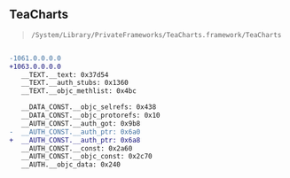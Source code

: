 ## TeaCharts

> `/System/Library/PrivateFrameworks/TeaCharts.framework/TeaCharts`

```diff

-1061.0.0.0.0
+1063.0.0.0.0
   __TEXT.__text: 0x37d54
   __TEXT.__auth_stubs: 0x1360
   __TEXT.__objc_methlist: 0x4bc

   __DATA_CONST.__objc_selrefs: 0x438
   __DATA_CONST.__objc_protorefs: 0x10
   __AUTH_CONST.__auth_got: 0x9b8
-  __AUTH_CONST.__auth_ptr: 0x6a0
+  __AUTH_CONST.__auth_ptr: 0x6a8
   __AUTH_CONST.__const: 0x2a60
   __AUTH_CONST.__objc_const: 0x2c70
   __AUTH.__objc_data: 0x240

```
